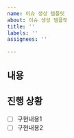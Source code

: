```yaml
---
name: 이슈 생성 템플릿
about: 이슈 생성 템플릿
title: ''
labels: ''
assignees: ''

---
```


## 내용

## 진행 상황
 - [ ] 구현내용1
 - [ ] 구현내용2
